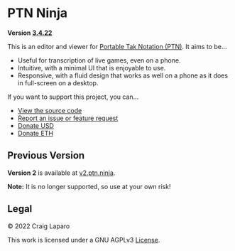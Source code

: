 # PTN Ninja

**Version [3.4.22](https://github.com/gruppler/PTN-Ninja/releases)**

This is an editor and viewer for [Portable Tak Notation (PTN)](https://ustak.org/portable-tak-notation/). It aims to be...

- Useful for transcription of live games, even on a phone.
- Intuitive, with a minimal UI that is enjoyable to use.
- Responsive, with a fluid design that works as well on a phone as it does in full-screen on a desktop.

If you want to support this project, you can...

- [View the source code](https://github.com/gruppler/PTN-Ninja/)
- [Report an issue or feature request](https://github.com/gruppler/PTN-Ninja/issues/)
- [Donate USD](https://www.paypal.me/gruppler)
- [Donate ETH](https://gruppler.argent.xyz)

## Previous Version

**Version 2** is available at [v2.ptn.ninja](https://v2.ptn.ninja).

**Note:** It is no longer supported, so use at your own risk!

## Legal

&copy; 2022 Craig Laparo

This work is licensed under a GNU AGPLv3 [License](https://www.gnu.org/licenses/agpl-3.0.en.html).
